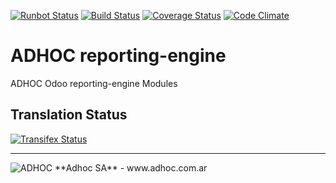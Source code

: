 [![Runbot Status](http://runbot.adhoc.com.ar/runbot/badge/flat/29/11.0.svg)](http://runbot.adhoc.com.ar/runbot/repo/github-com-ingadhoc-reporting-engine-29)
[![Build Status](https://travis-ci.org/ingadhoc/reporting-engine.svg?branch=11.0)](https://travis-ci.org/ingadhoc/reporting-engine)
[![Coverage Status](https://coveralls.io/repos/ingadhoc/reporting-engine/badge.png?branch=11.0)](https://coveralls.io/r/ingadhoc/reporting-engine?branch=11.0)
[![Code Climate](https://codeclimate.com/github/ingadhoc/reporting-engine/badges/gpa.svg)](https://codeclimate.com/github/ingadhoc/reporting-engine)

# ADHOC reporting-engine

ADHOC Odoo reporting-engine Modules

[//]: # (addons)
[//]: # (end addons)

Translation Status
------------------
[![Transifex Status](https://www.transifex.com/projects/p/ingadhoc-reporting-engine-11-0/chart/image_png)](https://www.transifex.com/projects/p/ingadhoc-reporting-engine-11-0)

----

<img alt="ADHOC" src="http://fotos.subefotos.com/83fed853c1e15a8023b86b2b22d6145bo.png" />
**Adhoc SA** - www.adhoc.com.ar
